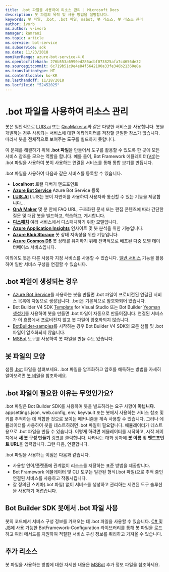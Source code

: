 ```yaml
---
title: .bot 파일을 사용하여 리소스 관리 | Microsoft Docs
description: 봇 파일의 목적 및 사용 방법을 설명합니다.
keywords: 봇 파일, .bot, .bot 파일, msbot, 봇 리소스, 봇 리소스 관리
author: ivorb
ms.author: v-ivorb
manager: kamrani
ms.topic: article
ms.service: bot-service
ms.subservice: sdk
ms.date: 11/23/2018
monikerRange: azure-bot-service-4.0
ms.openlocfilehash: 276b553a6990ed286acbf073825afa7c4656de32
ms.sourcegitcommit: 6c719b51c9e4e84f5642100a33fe346b21360e8a
ms.translationtype: HT
ms.contentlocale: ko-KR
ms.lasthandoff: 11/28/2018
ms.locfileid: "52452025"
---
```

# <a name="manage-resources-with-a-bot-file"></a>.bot 파일을 사용하여 리소스 관리

봇은 일반적으로 [LUIS.ai](https://luis.ai) 또는 [QnaMaker.ai](https://qnamaker.ai)와 같은 다양한 서비스를 사용합니다. 봇을 개발하는 경우 사용되는 서비스에 대한 메타데이터를 저장할 균일한 장소가 없습니다.  따라서 봇을 전체적으로 보여주는 도구를 빌드하지 못합니다.

이 문제를 해결하기 위해 **.bot 파일**을 만들어서 도구를 활용할 수 있도록 한 곳에 모든 서비스 참조를 모으는 역할을 합니다.  예를 들어, Bot Framework 에뮬레이터([V4](https://aka.ms/Emulator-wiki-getting-started))는 .bot 파일을 사용하여 봇이 사용하는 연결된 서비스를 통해 통합 보기를 만듭니다.  

.bot 파일을 사용하여 다음과 같은 서비스를 등록할 수 있습니다.

* **Localhost** 로컬 디버거 엔드포인트
* [**Azure Bot Service**](https://azure.microsoft.com/en-us/services/bot-service/) Azure Bot Service 등록
* [**LUIS.AI**](https://www.luis.ai/) LUIS는 봇이 자연어를 사용하여 사용자와 통신할 수 있는 기능을 제공합니다... 
* [**QnA Maker**](https://qnamaker.ai/) 몇 분 안에 FAQ URL, 구조화된 문서 또는 편집 콘텐츠에 따라 간단한 질문 및 대답 봇을 빌드하고, 학습하고, 게시합니다.
* [**디스패치**](https://github.com/Microsoft/botbuilder-tools/tree/master/Dispatch) 여러 서비스에서 디스패치하기 위한 모델입니다.
* [**Azure Application Insights**](https://azure.microsoft.com/en-us/services/application-insights/) 인사이트 및 봇 분석을 위한 기능입니다.
* [**Azure Blob Storage**](https://azure.microsoft.com/en-us/services/storage/blobs/) 봇 상태 지속성을 위한 기능입니다. 
* [**Azure Cosmos DB**](https://azure.microsoft.com/en-us/services/cosmos-db/) 봇 상태를 유지하기 위해 전역적으로 배포된 다중 모델 데이터베이스 서비스입니다.

이외에도 봇은 다른 사용자 지정 서비스를 사용할 수 있습니다. [일반 서비스](https://github.com/Microsoft/botbuilder-tools/blob/master/packages/MSBot/docs/add-services.md) 기능을 활용하여 일반 서비스 구성을 연결할 수 있습니다.

## <a name="when-is-a-bot-file-created"></a>.bot 파일이 생성되는 경우 
- [Azure Bot Service](https://ms.portal.azure.com/#blade/Microsoft_Azure_Marketplace/GalleryResultsListBlade/selectedSubMenuItemId/%7B%22menuItemId%22%3A%22gallery%2FCognitiveServices_MP%2FBotService%22%2C%22resourceGroupId%22%3A%22%22%2C%22resourceGroupLocation%22%3A%22%22%2C%22dontDiscardJourney%22%3Afalse%2C%22launchingContext%22%3A%7B%22source%22%3A%5B%22GalleryFeaturedMenuItemPart%22%5D%2C%22menuItemId%22%3A%22CognitiveServices_MP%22%2C%22subMenuItemId%22%3A%22BotService%22%7D%7D)를 사용하는 봇을 만들면 .bot 파일이 프로비전된 연결된 서비스 목록에 자동으로 생성됩니다. .bot은 기본적으로 암호화되어 있습니다.
- Bot Builder V4 SDK [Template](https://marketplace.visualstudio.com/items?itemName=BotBuilder.botbuilderv4) for Visual Studio 또는 Bot Builder [Yeoman 생성기](https://www.npmjs.com/package/generator-botbuilder)를 사용하여 봇을 만들면 .bot 파일이 자동으로 만들어집니다. 연결된 서비스가 이 흐름에서 프로비전지 않고 봇 파일이 암호화되지 않습니다.
- [BotBuilder-samples](https://github.com/Microsoft/botbuilder-samples)를 시작하는 경우 Bot Builder V4 SDK의 모든 샘플 및 .bot 파일이 암호화되지 않습니다. 
- [MSBot](https://github.com/Microsoft/botbuilder-tools/blob/master/packages/MSBot/README.md) 도구를 사용하여 봇 파일을 만들 수도 있습니다.

## <a name="what-does-a-bot-file-look-like"></a>봇 파일의 모양 
샘플 [.bot](https://github.com/Microsoft/botbuilder-tools/blob/master/packages/MSBot/docs/sample-bot-file.json) 파일을 살펴보세요.
.bot 파일을 암호화하고 암호를 해독하는 방법을 자세히 알아보려면 [봇 비밀](https://github.com/Microsoft/botbuilder-tools/blob/master/packages/MSBot/docs/bot-file-encryption.md)을 참조하세요.

## <a name="why-do-i-need-a-bot-file"></a>.bot 파일이 필요한 이유는 무엇인가요?
.bot 파일은 Bot Builder SDK를 사용하여 봇을 빌드하라는 요구 사항이 **아닙니다**. appsettings.json, web.config, env, keyvault 또는 봇에서 사용하는 서비스 참조 및 키를 추적하는 데 적합한 것으로 보이는 메커니즘을 계속 사용할 수 있습니다. 그러나 에뮬레이터를 사용하여 봇을 테스트하려면 .bot 파일이 필요합니다. 에뮬레이터가 테스트용으로 .bot 파일을 만들 수 있습니다. 이렇게 하려면 에뮬레이터를 시작하고, 시작 페이지에서 **새 봇 구성 만들기** 링크를 클릭합니다. 나타나는 대화 상자에 **봇 이름** 및 **엔드포인트 URL**을 입력합니다. 그런 다음, 연결합니다.

.bot 파일을 사용하는 이점은 다음과 같습니다.
- 사용할 언어/플랫폼에 관계없이 리소스를 저장하는 표준 방법을 제공합니다.   
- Bot Framework 에뮬레이터 및 CLI 도구는 일관된 형식(.bot 파일)으로 추적 중인 연결된 서비스를 사용하고 작동시킵니다. 
- 잘 정의된 스키마(.bot 파일) 없이 서비스를 생성하고 관리하는 세련된 도구 솔루션을 사용하기 어렵습니다.  

## <a name="using-bot-file-in-your-bot-builder-sdk-bot"></a>Bot Builder SDK 봇에서 .bot 파일 사용
봇의 코드에서 서비스 구성 정보를 가져오는 데 .bot 파일을 사용할 수 있습니다. [ C# ](https://www.nuget.org/packages/Microsoft.Bot.Configuration) 및 [JS](https://www.npmjs.com/package/botframework-config)에 사용 가능한 BotFramework-Configuration 라이브러리를 통해 봇 파일을 로드하고 여러 메서드를 지원하여 적절한 서비스 구성 정보를 쿼리하고 가져올 수 있습니다.

## <a name="additional-resources"></a>추가 리소스
봇 파일을 사용하는 방법에 대한 자세한 내용은 [MSBot](https://github.com/Microsoft/botbuilder-tools/blob/master/packages/MSBot/README.md) 추가 정보 파일을 참조하세요.
